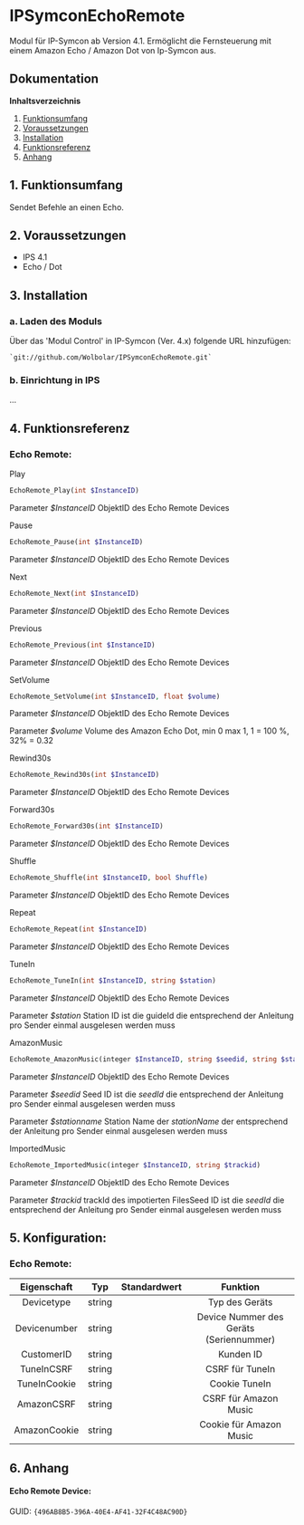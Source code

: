 # IPSymconEchoRemote

Modul für IP-Symcon ab Version 4.1. Ermöglicht die Fernsteuerung mit einem Amazon Echo / Amazon Dot von Ip-Symcon aus.



## Dokumentation

**Inhaltsverzeichnis**

1. [Funktionsumfang](#1-funktionsumfang)  
2. [Voraussetzungen](#2-voraussetzungen)  
3. [Installation](#3-installation)  
4. [Funktionsreferenz](#4-funktionsreferenz)  
5. [Anhang](#5-anhang)  

## 1. Funktionsumfang

Sendet Befehle an einen Echo.
   

## 2. Voraussetzungen

 - IPS 4.1
 - Echo / Dot

## 3. Installation

### a. Laden des Moduls

Über das 'Modul Control' in IP-Symcon (Ver. 4.x) folgende URL hinzufügen:
	
    `git://github.com/Wolbolar/IPSymconEchoRemote.git`  

### b. Einrichtung in IPS

...

## 4. Funktionsreferenz

### Echo Remote:
 
Play
```php
EchoRemote_Play(int $InstanceID)
``` 
Parameter _$InstanceID_ ObjektID des Echo Remote Devices

Pause
```php
EchoRemote_Pause(int $InstanceID)
``` 
Parameter _$InstanceID_ ObjektID des Echo Remote Devices

Next
```php
EchoRemote_Next(int $InstanceID)
``` 
Parameter _$InstanceID_ ObjektID des Echo Remote Devices

Previous
```php
EchoRemote_Previous(int $InstanceID)
``` 
Parameter _$InstanceID_ ObjektID des Echo Remote Devices

SetVolume
```php
EchoRemote_SetVolume(int $InstanceID, float $volume)
``` 
Parameter _$InstanceID_ ObjektID des Echo Remote Devices

Parameter _$volume_ Volume des Amazon Echo Dot, min 0 max 1, 1 = 100 %, 32% = 0.32

Rewind30s
```php
EchoRemote_Rewind30s(int $InstanceID)
``` 
Parameter _$InstanceID_ ObjektID des Echo Remote Devices

Forward30s
```php
EchoRemote_Forward30s(int $InstanceID)
``` 
Parameter _$InstanceID_ ObjektID des Echo Remote Devices

Shuffle
```php
EchoRemote_Shuffle(int $InstanceID, bool Shuffle)
``` 
Parameter _$InstanceID_ ObjektID des Echo Remote Devices

Repeat
```php
EchoRemote_Repeat(int $InstanceID)
``` 
Parameter _$InstanceID_ ObjektID des Echo Remote Devices  

TuneIn
```php
EchoRemote_TuneIn(int $InstanceID, string $station)
``` 
Parameter _$InstanceID_ ObjektID des Echo Remote Devices

Parameter _$station_ Station ID ist die guideId die entsprechend der Anleitung pro Sender einmal ausgelesen werden muss   

AmazonMusic
```php
EchoRemote_AmazonMusic(integer $InstanceID, string $seedid, string $stationname)
``` 
Parameter _$InstanceID_ ObjektID des Echo Remote Devices 

Parameter _$seedid_ Seed ID ist die _seedId_ die entsprechend der Anleitung pro Sender einmal ausgelesen werden muss  

Parameter _$stationname_ Station Name der _stationName_ der entsprechend der Anleitung pro Sender einmal ausgelesen werden muss

ImportedMusic
```php
EchoRemote_ImportedMusic(integer $InstanceID, string $trackid)
``` 
Parameter _$InstanceID_ ObjektID des Echo Remote Devices 

Parameter _$trackid_ trackId des impotierten FilesSeed ID ist die _seedId_ die entsprechend der Anleitung pro Sender einmal ausgelesen werden muss     


## 5. Konfiguration:


### Echo Remote:  

| Eigenschaft     | Typ     | Standardwert | Funktion                                                              |
| :-------------: | :-----: | :----------: | :-------------------------------------------------------------------: |
| Devicetype      | string  |              | Typ des Geräts                                                        |
| Devicenumber    | string  |              | Device Nummer des Geräts (Seriennummer)                               |
| CustomerID      | string  |              | Kunden ID                                                             |
| TuneInCSRF      | string  |              | CSRF für TuneIn                                                       |
| TuneInCookie    | string  |              | Cookie TuneIn                                                         |
| AmazonCSRF      | string  |              | CSRF für Amazon Music                                                 |
| AmazonCookie    | string  |              | Cookie für Amazon Music                                               |

## 6. Anhang


#### Echo Remote Device:

GUID: `{496AB8B5-396A-40E4-AF41-32F4C48AC90D}` 

